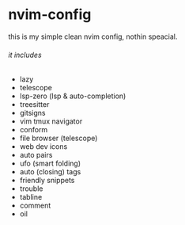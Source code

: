 # nvim-config

this is my simple clean nvim config, nothin speacial.

###### it includes
- lazy
- telescope
- lsp-zero (lsp & auto-completion)
- treesitter
- gitsigns
- vim tmux navigator
- conform
- file browser (telescope)
- web dev icons
- auto pairs
- ufo (smart folding)
- auto (closing) tags
- friendly snippets
- trouble
- tabline
- comment
- oil
